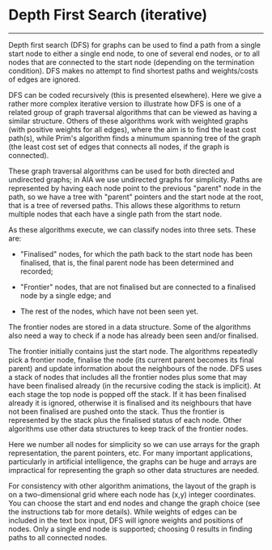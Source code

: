 # Depth First Search (iterative)
---

Depth first search (DFS) for graphs can be used to find a path from
a single start node to either a single end node, to one of several end
nodes, or to all nodes that are connected to the start node (depending
on the termination
condition). DFS makes no attempt to find shortest paths and weights/costs
of edges are ignored.

DFS can be coded recursively (this is presented elsewhere).
Here we give a rather more complex
iterative version to illustrate how DFS is
one of a related group of graph traversal algorithms that can be viewed as having a similar
structure.
Others of these algorithms work with weighted graphs (with positive weights
for all edges), where the aim is to find the least cost path(s), while Prim's
algorithm finds a minumum spanning tree of the graph (the least cost 
set of edges that connects all nodes, if the graph is connected).

These graph traversal algorithms can be used for both directed
and undirected graphs; in AIA we use undirected graphs for simplicity.
Paths are represented by having each node point to the previous
"parent" node in the path, so 
we have a tree with "parent" pointers and the start node at the
root, that is a tree of reversed paths. This allows these algorithms to return
multiple nodes that each have a single path from the start node. 

As these algorithms execute, we can classify nodes into three sets.
These are:

 
- "Finalised" nodes, for which the path back to the start node has 
been finalised, that is, the final parent node has been determined and recorded;


- "Frontier" nodes, that are not finalised but are connected to a finalised node by a single edge; and

- The rest of the nodes, which have not been seen yet. 

The frontier nodes are stored in a data structure.
Some of the algorithms also need a way to check if a node has already been seen and/or finalised.

The frontier initially contains just the start node. The algorithms repeatedly
pick a frontier node, finalise the node (its current parent becomes
its final parent) and update information about the neighbours of the node.
DFS uses a stack of nodes that includes all the frontier
nodes plus some that may have been finalised already (in the recursive
coding the stack is implicit). At each stage the top node is popped off
the stack. If it has been finalised already it is ignored, otherwise it
is finalised and its neighbours that have not been finalised are pushed
onto the stack. Thus the frontier is represented by the stack plus the
finalised status of each node.  Other algorithms use other data structures to keep track 
of the frontier nodes.



Here we number all nodes for simplicity so we can use arrays for the
graph representation, the parent pointers, etc.  For many important
applications, particularly in artificial intelligence, the graphs can
be huge and arrays are impractical for representing the graph so other
data structures are needed.

For consistency with other algorithm animations, the layout of the
graph is on a two-dimensional grid where each node has (x,y) integer
coordinates.  You can choose the start and end nodes and change the
graph choice (see the instructions tab for more details).  While weights of
edges can be included in the text box input, DFS will ignore weights
and positions of nodes.  Only a single end node is supported; choosing
0 results in finding paths to all connected nodes.

